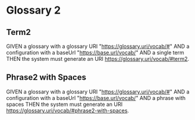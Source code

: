 # Glossary 2

## Term2

GIVEN a glossary with a glossary URI "https://glossary.uri/vocab/#"
AND a configuration with a baseUrl "https://base.url/vocab/"
AND a single term
THEN the system must generate an URI https://glossary.uri/vocab/#term2.

## Phrase2 with Spaces

GIVEN a glossary with a glossary URI "https://glossary.uri/vocab/#"
AND a configuration with a baseUrl "https://base.url/vocab/"
AND a phrase with spaces
THEN the system must generate an URI https://glossary.uri/vocab/#phrase2-with-spaces.
